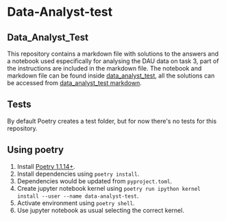# Data-Analyst-test

## Data_Analyst_Test

This repository contains a markdown file with solutions to the answers and a notebook used especifically for analysing the DAU data on task 3, part of the instructions are included in the markdown file. The notebook and markdown file can be found inside [data_analyst_test](./data_analyst_test), all the solutions can be accessed from [data_analyst_test markdown](./data_analyst_test/data_analyst_test.md).

## Tests

By default Poetry creates a test folder, but for now there's no tests for this repository.

## Using poetry

1. Install [Poetry 1.1.14+](https://python-poetry.org/).
2. Install dependencies using `poetry install`.
3. Dependencies would be updated from `pyproject.toml`.
4. Create jupyter notebook kernel using `poetry run ipython kernel install --user --name data-analyst-test`.
5. Activate environment using `poetry shell`.
6. Use jupyter notebook as usual selecting the correct kernel.
